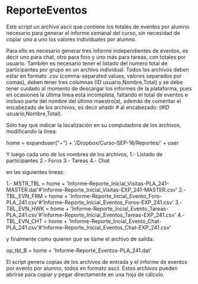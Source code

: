 # ReporteEventos
Este script un archivo ascii que contiene los totales de eventos por alumno necesario para generar el informe semanal del curso,
sin necesidad de copiar uno a uno los valores individuales por alumno.

Para ello es necesario generar tres informe independientes de eventos, es decir uno para chat, otro para foro y uno más para tareas, con 
totales por usuario. También es necesario tener el listado del número total de participantes por grupo en un archivo individual. 
Todos los archivos deben estar en formato .csv (comma-separated values, valores separados por comas), deben tener tres columnas (ID 
usuario,Nombre,Total)  y se debe tener cuidado al momento de descargar los informes de la plataforma, pues en ocasiones la última linea 
está incompleta, faltando el total de eventos e incluso parte del nombre del último maestro(a), además de comentar 
el encabezado de los archivos, es decir añadir # al encabezado: (#ID usuario,Nombre,Total).

Sólo hay que indicar la localización en su computadora de los archivos, modificando la linea: 

home = expanduser("~") + '/Dropbox/Curso-SEP-16/Reportes/' + user

Y luego cada uno de los nombres de los archivos, 
1.- Listado de participantes
2.- Foros
3.- Tareas
4.- Chat

en las siguientes lineas:

1.- MSTR_TBL    = home +  'Informe-Reporte_Inicial_Visitas-PLA_241-MASTER.dat'#'Informe-Reporte_Inicial_Visitas-EXP_241-MASTER.csv'
2.- TBL_EVN_FRM = home +  'Informe-Reporte_Incial_Evento_Foro-PLA_241.csv'#'Informe-Reporte_Inicial_Eventos_Foros-EXP_241.csv'
3.- TBL_EVN_HWK = home +  'Informe-Reporte_Incial_Evento_Tareas-PLA_241.csv'#'Informe-Reporte_Inicial_Eventos_Tareas-EXP_241.csv'
4.- TBL_EVN_CHT = home +  'Informe-Reporte_Incial_Evento_Chat-PLA_241.csv'#'Informe-Reporte_Inicial_Eventos_Chat-EXP_241.csv'

y finalmente como quieren que se llame el archivo de salida:

op_tbl_B    = home  + 'Informe-Reporte_Eventos-PLA_241.dat'

El script genera copias de los archivos de entrada y el informe de eventos por evento por alumno, todos en formato ascii.
Estos archivos pueden abrirse para copiar y pegar directamente en una hoja de cálculo. 


